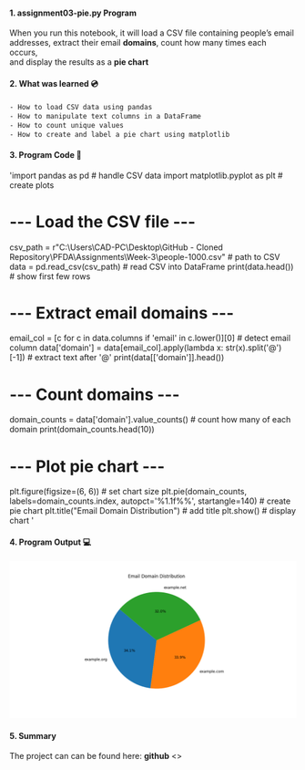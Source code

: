 #### 1. assignment03-pie.py Program

When you run this notebook, it will load a CSV file containing people’s email addresses, extract their email **domains**, count how many times each occurs,  
and display the results as a **pie chart**


#### 2. What was learned :cd:
    - How to load CSV data using pandas
    - How to manipulate text columns in a DataFrame  
    - How to count unique values  
    - How to create and label a pie chart using matplotlib


#### 3. Program Code :floppy_disk:

'import pandas as pd  # handle CSV data
import matplotlib.pyplot as plt # create plots

# --- Load the CSV file ---
csv_path = r"C:\Users\CAD-PC\Desktop\GitHub - Cloned Repository\PFDA\Assignments\Week-3\people-1000.csv"  # path to CSV
data = pd.read_csv(csv_path)  # read CSV into DataFrame
print(data.head())            # show first few rows


# --- Extract email domains ---
email_col = [c for c in data.columns if 'email' in c.lower()][0]    # detect email column
data['domain'] = data[email_col].apply(lambda x: str(x).split('@')[-1])  # extract text after '@'
print(data[['domain']].head())    


# --- Count domains ---
domain_counts = data['domain'].value_counts() # count how many of each domain
print(domain_counts.head(10))  


# --- Plot pie chart ---
plt.figure(figsize=(6, 6)) # set chart size
plt.pie(domain_counts, labels=domain_counts.index, autopct='%1.1f%%', startangle=140)  # create pie chart
plt.title("Email Domain Distribution") # add title
plt.show() # display chart
'


#### 4. Program Output :computer:

![Image showing the output of the program](/Assignments/Week-3/Figure_1.png)


#### 5. Summary

The project can can be found here: **github** <>


